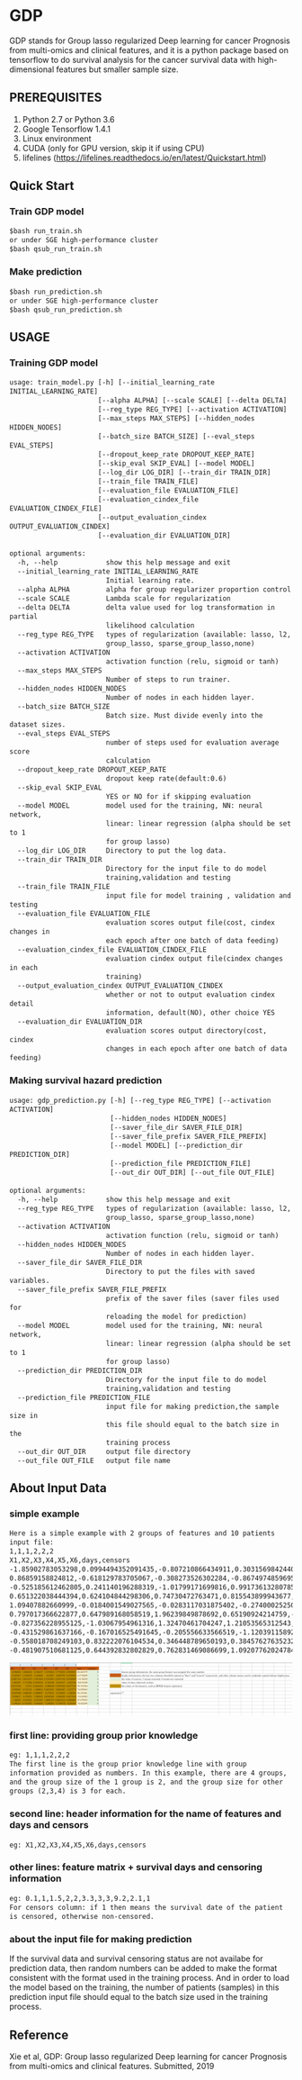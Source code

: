 # GDP 

GDP stands for Group lasso regularized Deep learning for cancer Prognosis from multi-omics and clinical features, and it is a python package based on tensorflow to do survival analysis for the cancer survival data with high-dimensional features but smaller sample size.

## PREREQUISITES

1. Python 2.7 or Python 3.6
2. Google Tensorflow 1.4.1
3. Linux environment
4. CUDA (only for GPU version, skip it if using CPU)
5. lifelines (https://lifelines.readthedocs.io/en/latest/Quickstart.html)

## Quick Start
### Train GDP model

```
$bash run_train.sh
or under SGE high-performance cluster
$bash qsub_run_train.sh
```
### Make prediction
```
$bash run_prediction.sh
or under SGE high-performance cluster
$bash qsub_run_prediction.sh
```

## USAGE 

### Training GDP model
```
usage: train_model.py [-h] [--initial_learning_rate INITIAL_LEARNING_RATE]
                      [--alpha ALPHA] [--scale SCALE] [--delta DELTA]
                      [--reg_type REG_TYPE] [--activation ACTIVATION]
                      [--max_steps MAX_STEPS] [--hidden_nodes HIDDEN_NODES]
                      [--batch_size BATCH_SIZE] [--eval_steps EVAL_STEPS]
                      [--dropout_keep_rate DROPOUT_KEEP_RATE]
                      [--skip_eval SKIP_EVAL] [--model MODEL]
                      [--log_dir LOG_DIR] [--train_dir TRAIN_DIR]
                      [--train_file TRAIN_FILE]
                      [--evaluation_file EVALUATION_FILE]
                      [--evaluation_cindex_file EVALUATION_CINDEX_FILE]
                      [--output_evaluation_cindex OUTPUT_EVALUATION_CINDEX]
                      [--evaluation_dir EVALUATION_DIR]

optional arguments:
  -h, --help            show this help message and exit
  --initial_learning_rate INITIAL_LEARNING_RATE
                        Initial learning rate.
  --alpha ALPHA         alpha for group regularizer proportion control
  --scale SCALE         Lambda scale for regularization
  --delta DELTA         delta value used for log transformation in partial
                        likelihood calculation
  --reg_type REG_TYPE   types of regularization (available: lasso, l2,
                        group_lasso, sparse_group_lasso,none)
  --activation ACTIVATION
                        activation function (relu, sigmoid or tanh)
  --max_steps MAX_STEPS
                        Number of steps to run trainer.
  --hidden_nodes HIDDEN_NODES
                        Number of nodes in each hidden layer.
  --batch_size BATCH_SIZE
                        Batch size. Must divide evenly into the dataset sizes.
  --eval_steps EVAL_STEPS
                        number of steps used for evaluation average score
                        calculation
  --dropout_keep_rate DROPOUT_KEEP_RATE
                        dropout keep rate(default:0.6)
  --skip_eval SKIP_EVAL
                        YES or NO for if skipping evaluation
  --model MODEL         model used for the training, NN: neural network,
                        linear: linear regression (alpha should be set to 1
                        for group lasso)
  --log_dir LOG_DIR     Directory to put the log data.
  --train_dir TRAIN_DIR
                        Directory for the input file to do model
                        training,validation and testing
  --train_file TRAIN_FILE
                        input file for model training , validation and testing
  --evaluation_file EVALUATION_FILE
                        evaluation scores output file(cost, cindex changes in
                        each epoch after one batch of data feeding)
  --evaluation_cindex_file EVALUATION_CINDEX_FILE
                        evaluation cindex output file(cindex changes in each
                        training)
  --output_evaluation_cindex OUTPUT_EVALUATION_CINDEX
                        whether or not to output evaluation cindex detail
                        information, default(NO), other choice YES
  --evaluation_dir EVALUATION_DIR
                        evaluation scores output directory(cost, cindex
                        changes in each epoch after one batch of data feeding)

```
### Making survival hazard prediction
```
usage: gdp_prediction.py [-h] [--reg_type REG_TYPE] [--activation ACTIVATION]
                         [--hidden_nodes HIDDEN_NODES]
                         [--saver_file_dir SAVER_FILE_DIR]
                         [--saver_file_prefix SAVER_FILE_PREFIX]
                         [--model MODEL] [--prediction_dir PREDICTION_DIR]
                         [--prediction_file PREDICTION_FILE]
                         [--out_dir OUT_DIR] [--out_file OUT_FILE]

optional arguments:
  -h, --help            show this help message and exit
  --reg_type REG_TYPE   types of regularization (available: lasso, l2,
                        group_lasso, sparse_group_lasso,none)
  --activation ACTIVATION
                        activation function (relu, sigmoid or tanh)
  --hidden_nodes HIDDEN_NODES
                        Number of nodes in each hidden layer.
  --saver_file_dir SAVER_FILE_DIR
                        Directory to put the files with saved variables.
  --saver_file_prefix SAVER_FILE_PREFIX
                        prefix of the saver files (saver files used for
                        reloading the model for prediction)
  --model MODEL         model used for the training, NN: neural network,
                        linear: linear regression (alpha should be set to 1
                        for group lasso)
  --prediction_dir PREDICTION_DIR
                        Directory for the input file to do model
                        training,validation and testing
  --prediction_file PREDICTION_FILE
                        input file for making prediction,the sample size in
                        this file should equal to the batch size in the
                        training process
  --out_dir OUT_DIR     output file directory
  --out_file OUT_FILE   output file name

```

## About Input Data

### simple example
```
Here is a simple example with 2 groups of features and 10 patients input file:
1,1,1,2,2,2
X1,X2,X3,X4,X5,X6,days,censors
-1.85902783053298,0.0994494352091435,-0.807210866434911,0.303156984244015,-0.275110805413045,0.579571367421607,27.7573213813725,1
0.86859158824812,-0.618129783705067,-0.308273526302284,-0.86749748596954,-1.19636100811427,-0.745102422373332,118.705992121249,1
-0.525185612462805,0.241140196288319,-1.01799171699816,0.991736132807852,-1.29180454442748,0.101100728946668,47.2236119511256,0
0.651322038444394,0.624104844298306,0.74730472763471,0.815543899943677,0.771588304339387,-0.466081795713416,195.641828371416,0
1.09407882660999,-0.0184001549027565,-0.0283117031875402,-0.27400025250167,-1.02635165546504,-1.65681317376197,8.72296970337629,1
0.797017366622877,0.647989168058519,1.96239849878692,0.65190924214759,-0.154590911151089,-1.35643031260092,103.915377632488,1
-0.827356228955125,-1.03067954961316,1.32470461704247,1.21053565312543,0.189932779563431,0.0174347878628153,23.692097151167,1
-0.431529861637166,-0.167016525491645,-0.205556633566519,-1.12039115892178,-0.502304556662159,0.410028189118801,85.330219194293,1
-0.558018708249103,0.832222076104534,0.346448789650193,0.384576276352321,0.856890192421964,-1.05987085048325,104.801233112812,1
-0.481907510681125,0.644392832802829,0.762831469086699,1.09207762024784,-0.799866311327226,0.42173466089875,172.114941469374,1
```
![Alt text](example/GDP_Input_Format_Example.png?raw=true "GDP training input example")

### first line: providing group prior knowledge
```
eg: 1,1,1,2,2,2
The first line is the group prior knowledge line with group information provided as numbers. In this example, there are 4 groups,
and the group size of the 1 group is 2, and the group size for other groups (2,3,4) is 3 for each.
```

### second line: header information for the name of features and days and censors
```
eg: X1,X2,X3,X4,X5,X6,days,censors
```

### other lines: feature matrix + survival days and censoring information
```
eg: 0.1,1,1.5,2,2,3.3,3,3,9.2,2.1,1
For censors column: if 1 then means the survival date of the patient is censored, otherwise non-censored.
```
### about the input file for making prediction
If the survival data and survival censoring status are not availabe for prediction data, then random numbers can be added to make the format consistent with the format used in the training process. And in order to load the model based on the training, the number of patients (samples) in this prediction input file should equal to the batch size used in the training process.

## Reference

Xie et al, GDP: Group lasso regularized Deep learning for cancer Prognosis from multi-omics and clinical features. Submitted, 2019
